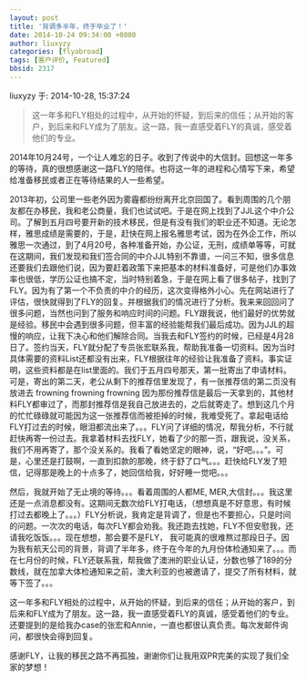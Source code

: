 ```yaml
---
layout: post
title: '背调多半年，终于毕业了！'
date: 2014-10-24 09:34:00 +0800
author: liuxyzy
categories: [flyabroad]
tags: [客户评价, Featured]
bbsid: 2317
---
```


liuxyzy 于: 2014-10-28, 15:37:24

> 这一年多和FLY相处的过程中，从开始的怀疑，到后来的信任；从开始的客户，到后来和FLY成为了朋友。这一路，我一直感受着FLY的真诚，感受着他们的专业。

2014年10月24号，一个让人难忘的日子。收到了传说中的大信封。回想这一年多的等待，真的很想感谢这一路FLY的陪伴。也将这一年的进程和心情写下来，希望给准备移民或者正在等待结果的人一些希望。

2013年初，公司里一些老外因为雾霾都纷纷离开北京回国了。看到周围的几个朋友都在办移民，我和老公商量，我们也试试吧。于是在网上找到了JJL这个中介公司。了解到五月四号要开新的技术移民，但是有没有我们的职业还不知道。无论怎样，雅思成绩是需要的，于是，赶快在网上报名雅思考试，因为在外企工作，所以雅思一次通过，到了4月20号，各种准备开始，办公证，无刑，成绩单等等，可就在这期间，我们发现和我们签合同的中介JJL特别不靠谱，一问三不知，很多信息还要我们去跟他们说，因为要赶着政策下来把基本的材料准备好，可是他们办事效率也很低，学历公证也搞不定，当时特别着急，于是在网上看了很多帖子，找到了FLY。因为有了第一个不负责的中介的经历，这次变得格外小心。先在网站进行了评估，很快就得到了FLY的回复。并根据我们的情况进行了分析。我来来回回问了很多问题，当然也问到了服务和响应时间的问题。FLY跟我说，他们最好的优势就是经验。移民中会遇到很多问题，但丰富的经验能帮我们最后成功。因为JJL的超慢的响应，让我下决心和他们解除合同。当我去和FLY签约的时候，已经是4月28日了。签约当天，FLY就分配了专员张宏联系我，帮助我准备一切资料。因为当时具体需要的资料List还都没有出来，FLY根据往年的经验让我准备了资料。事实证明，这些资料都是在list里面的。我们于五月四号那天，第一批寄出了申请材料。可是，寄出的第二天，老公从剩下的推荐信里发现了，有一张推荐信的第二页没有放进去 frowning frowning frowning 因为那份推荐信是最后一天拿到的，其他材料FLY都审过了，而那封推荐信是我自己放进去的，之后就寄走了。想到这几个月的忙忙碌碌就可能因为这一张推荐信而被拒掉的时候，我难受死了。拿起电话给FLY打过去的时候，眼泪都流出来了。。。FLY问了详细的情况，帮我分析，不行就赶快再寄一份过去。我拿着材料去找FLY，她看了少的那一页，跟我说，没关系，我们不用再寄了，那个没关系的。我看了看她坚定的眼神，说，“好吧。。。”。可是，心里还是打鼓啊，一直到扣款的那晚，终于舒了口气。。。赶快给FLY发了短信，记得那是晚上的十点多了，她回信给我，好好睡一觉吧。。。

然后，我就开始了无止境的等待。。。看着周围的人都ME, MER,大信封。。。我这里还是一点消息都没有。这期间无数次给FLY打电话，（想想真是不好意思，有时候打过去都晚上了。。。）FLY分析说，我肯定是背调了，但是也不要担心，只是时间的问题。一次次的电话，每次FLY都会劝我。我还跑去找她，FLY不但安慰我，还请我吃饭饭。。。现在想想，那会要不是FLY， 我可能真的很难熬过那段日子。因为我有航天公司的背景，背调了半年多，终于在今年的九月份体检通知来了。。。而在七月份的时候，FLY还联系我，帮我做了澳洲的职业认证，分数也够了189的分数线，就在加拿大体检通知来之前，澳大利亚的也被邀请了，提交了所有材料，就等下签了。。。

这一年多和FLY相处的过程中，从开始的怀疑，到后来的信任；从开始的客户，到后来和FLY成为了朋友。这一路，我一直感受着FLY的真诚，感受着他们的专业。还要提到的是给我办case的张宏和Annie，一直也都很认真负责。每次发邮件询问，都很快会得到回复。

感谢FLY，让我的移民之路不再孤独，谢谢你们让我用双PR完美的实现了我们全家的梦想！
